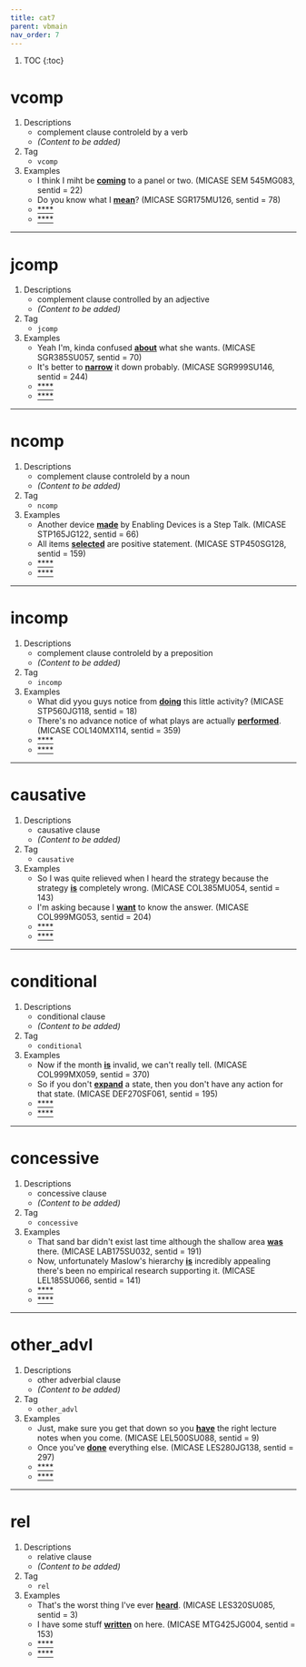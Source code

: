 ```yaml
---
title: cat7
parent: vbmain
nav_order: 7
---
```

1. TOC
{:toc}

# vcomp

1. Descriptions
    - complement clause controleld by a verb
    - *(Content to be added)*
2. Tag
    - `vcomp`
3. Examples
    - I think I miht be <ins>**coming**</ins> to a panel or two. (MICASE SEM 545MG083, sentid = 22)
    - Do you know what I <ins>**mean**</ins>? (MICASE SGR175MU126, sentid = 78)
    - <ins>****</ins>
    - <ins>****</ins>

---

# jcomp

1. Descriptions
    - complement clause controlled by an adjective
    - *(Content to be added)*
2. Tag
    - `jcomp`
3. Examples
    - Yeah I'm, kinda confused <ins>**about**</ins> what she wants. (MICASE SGR385SU057, sentid = 70)
    - It's better to <ins>**narrow**</ins> it down probably. (MICASE SGR999SU146, sentid = 244)
    - <ins>****</ins>
    - <ins>****</ins>

---

# ncomp

1. Descriptions
    - complement clause controleld by a noun
    - *(Content to be added)*
2. Tag
    - `ncomp`
3. Examples
    - Another device <ins>**made**</ins> by Enabling Devices is a Step Talk. (MICASE STP165JG122, sentid = 66)
    - All items <ins>**selected**</ins> are positive statement. (MICASE STP450SG128, sentid = 159)
    - <ins>****</ins>
    - <ins>****</ins>

---

# incomp

1. Descriptions
    - complement clause controleld by a preposition
    - *(Content to be added)*
2. Tag
    - `incomp`
3. Examples
    - What did yyou guys notice from <ins>**doing**</ins> this little activity? (MICASE STP560JG118, sentid = 18)
    - There's no advance notice of what plays are actually <ins>**performed**</ins>. (MICASE COL140MX114, sentid = 359)
    - <ins>****</ins>
    - <ins>****</ins>

---

# causative

1. Descriptions
    - causative clause
    - *(Content to be added)*
2. Tag
    - `causative`
3. Examples
    - So I was quite relieved when I heard the strategy because the strategy <ins>**is**</ins> completely wrong. (MICASE COL385MU054, sentid = 143)
    - I'm asking because I <ins>**want**</ins> to know the answer. (MICASE COL999MG053, sentid = 204)
    - <ins>****</ins>
    - <ins>****</ins>

---

# conditional

1. Descriptions
    - conditional clause
    - *(Content to be added)*
2. Tag
    - `conditional`
3. Examples
    - Now if the month <ins>**is**</ins> invalid, we can't really tell. (MICASE COL999MX059, sentid = 370)
    - So if you don't <ins>**expand**</ins> a state, then you don't have any action for that state. (MICASE DEF270SF061, sentid = 195)
    - <ins>****</ins>
    - <ins>****</ins>

---

# concessive

1. Descriptions
    - concessive clause
    - *(Content to be added)*
2. Tag
    - `concessive`
3. Examples
    - That sand bar didn't exist last time although the shallow area <ins>**was**</ins> there. (MICASE LAB175SU032, sentid = 191)
    - Now, unfortunately Maslow's hierarchy <ins>**is**</ins> incredibly appealing there's been no empirical research supporting it. (MICASE LEL185SU066, sentid = 141)
    - <ins>****</ins>
    - <ins>****</ins>

---

# other_advl

1. Descriptions
    - other adverbial clause
    - *(Content to be added)*
2. Tag
    - `other_advl`
3. Examples
    - Just, make sure you get that down so you <ins>**have**</ins> the right lecture notes when you come. (MICASE LEL500SU088, sentid = 9)
    - Once you've <ins>**done**</ins> everything else. (MICASE LES280JG138, sentid = 297)
    - <ins>****</ins>
    - <ins>****</ins>

---

# rel

1. Descriptions
    - relative clause
    - *(Content to be added)*
2. Tag
    - `rel`
3. Examples
    - That's the worst thing I've ever <ins>**heard**</ins>. (MICASE LES320SU085, sentid = 3)
    - I have some stuff <ins>**written**</ins> on here. (MICASE MTG425JG004, sentid = 153)
    - <ins>****</ins>
    - <ins>****</ins>

